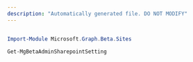 ```yaml
---
description: "Automatically generated file. DO NOT MODIFY"
---
```


```powershell

Import-Module Microsoft.Graph.Beta.Sites

Get-MgBetaAdminSharepointSetting

```